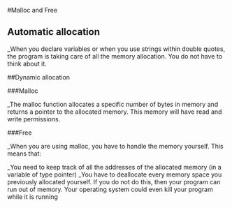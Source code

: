 #Malloc and Free

## Automatic allocation

_When you declare variables or when you use strings within double quotes, the program is taking care of all the memory allocation. You do not have to think about it.

##Dynamic allocation

###Malloc

_The malloc function allocates a specific number of bytes in memory and returns a pointer to the allocated memory. This memory will have read and write permissions.

###Free

_When you are using malloc, you have to handle the memory yourself. This means that:

_You need to keep track of all the addresses of the allocated memory (in a variable of type pointer)
_You have to deallocate every memory space you previously allocated yourself. If you do not do this, then your program can run out of memory. Your operating system could even kill your program while it is running